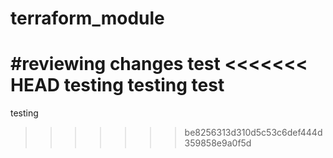 # terraform_module
#reviewing changes
test
<<<<<<< HEAD
testing testing test
=======
testing
>>>>>>> be8256313d310d5c53c6def444d359858e9a0f5d
